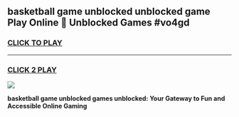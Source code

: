 
## basketball game unblocked unblocked game Play Online 👋 Unblocked Games #vo4gd
<h3>
<a href="https://premium.freeplayer.one?title=basketball_game_unblocked&ref=21F">CLICK TO PLAY</a></h3>
<hr>

<h3>
<a href="https://premium.freeplayer.one?title=basketball_game_unblocked&ref=21F">CLICK 2 PLAY</a>
  
</h3>

<a href="https://premium.freeplayer.one?title=basketball_game_unblocked&ref=21F/"><img src="https://clearcache.store/games.png"></a>


**basketball game unblocked games unblocked: Your Gateway to Fun and Accessible Online Gaming**
